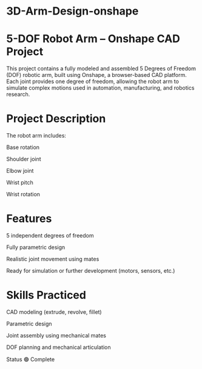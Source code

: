 # 3D-Arm-Design-onshape

# 5-DOF Robot Arm – Onshape CAD Project
This project contains a fully modeled and assembled 5 Degrees of Freedom (DOF) robotic arm, built using Onshape, a browser-based CAD platform. Each joint provides one degree of freedom, allowing the robot arm to simulate complex motions used in automation, manufacturing, and robotics research.

# Project Description
The robot arm includes:

Base rotation

Shoulder joint

Elbow joint

Wrist pitch

Wrist rotation

# Features
5 independent degrees of freedom

Fully parametric design

Realistic joint movement using mates

Ready for simulation or further development (motors, sensors, etc.)

# Skills Practiced
CAD modeling (extrude, revolve, fillet)

Parametric design

Joint assembly using mechanical mates

DOF planning and mechanical articulation



Status 🟢 Complete
